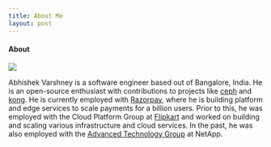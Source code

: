 ```yaml
---
title: About Me
layout: post
---
```


#### About

![](https://user-images.githubusercontent.com/12811812/89120525-a5522200-d4d4-11ea-9584-71ffc67ea42c.jpg)

Abhishek Varshney is a software engineer based out of Bangalore, India. He is an open-source enthusiast with contributions to projects like [ceph](https://ceph.io/) and [kong](https://konghq.com/).  He is currently employed with [Razorpay](https://razorpay.com), where he is building platform and edge services to scale payments for a billion users. Prior to this, he was employed with the Cloud Platform Group at [Flipkart](https://flipkart.com) and worked on building and scaling various infrastructure and cloud services. In the past, he was also employed with the [Advanced Technology Group](https://atg.netapp.com/) at NetApp.
